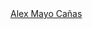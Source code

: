 <div class="badge-base LI-profile-badge" data-locale="es_ES" data-size="medium" data-theme="light" data-type="HORIZONTAL" data-vanity="alex-mayo-cañas" data-version="v1"><a class="badge-base__link LI-simple-link" href="https://es.linkedin.com/in/alex-mayo-ca%C3%B1as?trk=profile-badge">Alex Mayo Cañas</a></div>
              
